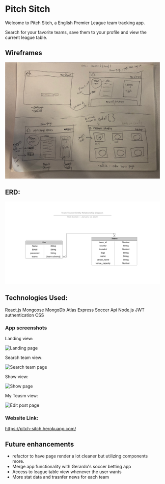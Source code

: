# Pitch Sitch

Welcome to Pitch Sitch, a English Premier League team tracking app. 

Search for your favorite teams, save them to your profile and view the current league table.


## Wireframes

![Landing page](src/images/wireframe.jpeg)

## ERD:

![Entity Relationship Diagram](src/images/Team-Tracker-ERD.png)


## Technologies Used:

React.js
Mongoose
MongoDb Atlas
Express
Soccer Api
Node.js
JWT authentication
CSS


### App screenshots

Landing view: 

![Landing page]()

Search team view:

![Search team page]()

Show view:

![Show page]()

My Teasm view:

![Edit post page]()

### Website Link:

https://pitch-sitch.herokuapp.com/

## Future enhancements

- refactor to have page render a lot cleaner but utilizing components more.
- Merge app functionality with Gerardo's soccer betting app
- Access to league table view whenever the user wants
- More stat data and trasnfer news for each team